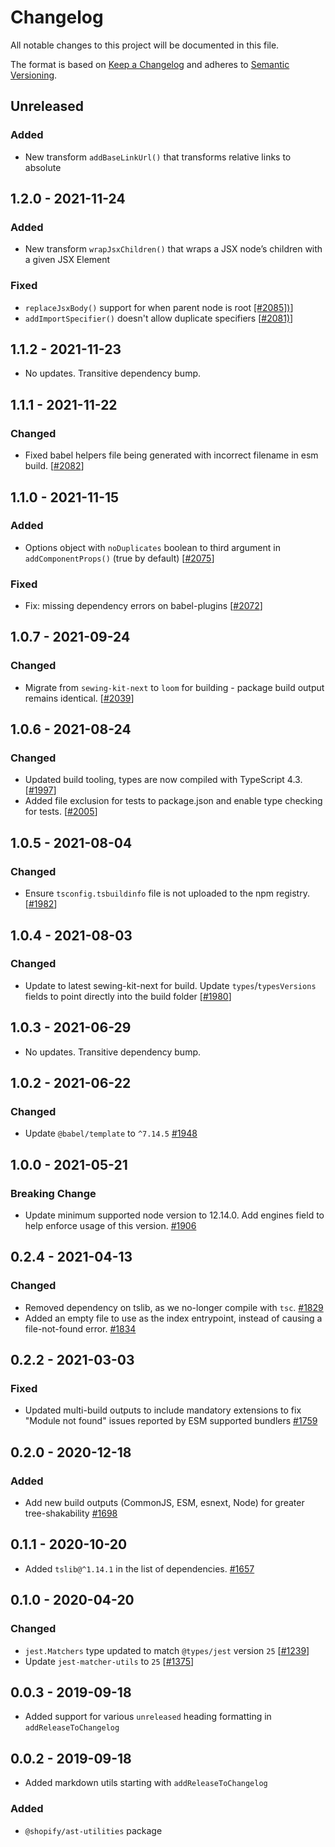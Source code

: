 # Changelog

All notable changes to this project will be documented in this file.

The format is based on [Keep a Changelog](http://keepachangelog.com/en/1.0.0/)
and adheres to [Semantic Versioning](http://semver.org/spec/v2.0.0.html).

## Unreleased

### Added

- New transform `addBaseLinkUrl()` that transforms relative links to absolute

## 1.2.0 - 2021-11-24

### Added

- New transform `wrapJsxChildren()` that wraps a JSX node’s children with a given JSX Element

### Fixed

- `replaceJsxBody()` support for when parent node is root [[#2085])](https://github.com/Shopify/quilt/pull/2085)]
- `addImportSpecifier()` doesn't allow duplicate specifiers [[#2081)](https://github.com/Shopify/quilt/pull/2081)]

## 1.1.2 - 2021-11-23

- No updates. Transitive dependency bump.

## 1.1.1 - 2021-11-22

### Changed

- Fixed babel helpers file being generated with incorrect filename in esm build. [[#2082](https://github.com/Shopify/quilt/pull/2082)]

## 1.1.0 - 2021-11-15

### Added

- Options object with `noDuplicates` boolean to third argument in `addComponentProps()` (true by default) [[#2075](https://github.com/Shopify/quilt/pull/2075)]

### Fixed

- Fix: missing dependency errors on babel-plugins [[#2072](https://github.com/Shopify/quilt/pull/2072)]

## 1.0.7 - 2021-09-24

### Changed

- Migrate from `sewing-kit-next` to `loom` for building - package build output remains identical. [[#2039](https://github.com/Shopify/quilt/pull/2039)]

## 1.0.6 - 2021-08-24

### Changed

- Updated build tooling, types are now compiled with TypeScript 4.3. [[#1997](https://github.com/Shopify/quilt/pull/1997)]
- Added file exclusion for tests to package.json and enable type checking for tests. [[#2005](https://github.com/Shopify/quilt/pull/2005)]

## 1.0.5 - 2021-08-04

### Changed

- Ensure `tsconfig.tsbuildinfo` file is not uploaded to the npm registry. [[#1982](https://github.com/Shopify/quilt/pull/1982)]

## 1.0.4 - 2021-08-03

### Changed

- Update to latest sewing-kit-next for build. Update `types`/`typesVersions` fields to point directly into the build folder [[#1980](https://github.com/Shopify/quilt/pull/1980)]

## 1.0.3 - 2021-06-29

- No updates. Transitive dependency bump.

## 1.0.2 - 2021-06-22

### Changed

- Update `@babel/template` to `^7.14.5` [#1948](https://github.com/Shopify/quilt/pull/1948)

## 1.0.0 - 2021-05-21

### Breaking Change

- Update minimum supported node version to 12.14.0. Add engines field to help enforce usage of this version. [#1906](https://github.com/Shopify/quilt/pull/1906)

## 0.2.4 - 2021-04-13

### Changed

- Removed dependency on tslib, as we no-longer compile with `tsc`. [#1829](https://github.com/Shopify/quilt/pull/1829)
- Added an empty file to use as the index entrypoint, instead of causing a file-not-found error. [#1834](https://github.com/Shopify/quilt/pull/1834)

## 0.2.2 - 2021-03-03

### Fixed

- Updated multi-build outputs to include mandatory extensions to fix "Module not found" issues reported by ESM supported bundlers [#1759](https://github.com/Shopify/quilt/pull/1759)

## 0.2.0 - 2020-12-18

### Added

- Add new build outputs (CommonJS, ESM, esnext, Node) for greater tree-shakability [#1698](https://github.com/Shopify/quilt/pull/1698)

## 0.1.1 - 2020-10-20

- Added `tslib@^1.14.1` in the list of dependencies. [#1657](https://github.com/Shopify/quilt/pull/1657)

## 0.1.0 - 2020-04-20

### Changed

- `jest.Matchers` type updated to match `@types/jest` version `25` [[#1239](https://github.com/Shopify/quilt/pull/1239)]
- Update `jest-matcher-utils` to `25` [[#1375](https://github.com/Shopify/quilt/pull/1375)]

## 0.0.3 - 2019-09-18

- Added support for various `unreleased` heading formatting in `addReleaseToChangelog`

## 0.0.2 - 2019-09-18

- Added markdown utils starting with `addReleaseToChangelog`

### Added

- `@shopify/ast-utilities` package
